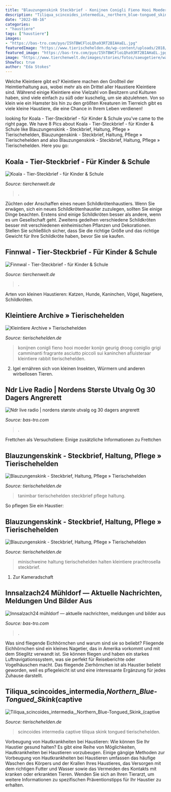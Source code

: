 ```yaml
---
title: "Blauzungenskink Steckbrief - Konijnen Conigli Fieno Hooi Moeder Konijn Geurig Droog Coniglio Grigi Camminanti Fragrante Asciutto Piccoli Sui Kaninchen Afluisteraar Kleintiere Rabbit Tierischehelden"
description: "Tiliqua_scincoides_intermedia,_northern_blue-tongued_skink_(captive"
date: "2022-08-16"
categories:
- "haustiere"
tags: ["haustiere"]
images:
- "https://bas-tro.com/pyo/I5hTBWCFloLQha93RT2BIAHaEL.jpg"
featuredImage: "https://www.tierischehelden.de/wp-content/uploads/2018/11/5-11-kaninchen-fuettern-e1541144629909-696x465.jpg"
featured_image: "https://bas-tro.com/pyo/I5hTBWCFloLQha93RT2BIAHaEL.jpg"
image: "https://www.tierchenwelt.de/images/stories/fotos/saeugetiere/wale/finnwal/finnwale_l.jpg"
ShowToc: true
author: "Eda Stokes"
---
```



Welche Kleintiere gibt es?
Kleintiere machen den Großteil der Heimtierhaltung aus, wobei mehr als ein Drittel aller Haustiere Kleintiere sind. Während einige Kleintiere eine Vielzahl von Besitzern und Kulturen haben, sind viele einfach zu süß oder kuschelig, um sie abzulehnen. Von so klein wie ein Hamster bis hin zu den größten Kreaturen im Tierreich gibt es viele kleine Haustiere, die eine Chance in Ihrem Leben verdienen!

	

		
looking for Koala - Tier-Steckbrief - für Kinder &amp; Schule you've came to the right page. We have 8 Pics about Koala - Tier-Steckbrief - für Kinder &amp; Schule like Blauzungenskink - Steckbrief, Haltung, Pflege » Tierischehelden, Blauzungenskink - Steckbrief, Haltung, Pflege » Tierischehelden and also Blauzungenskink - Steckbrief, Haltung, Pflege » Tierischehelden. Here you go:
		
    
## Koala - Tier-Steckbrief - Für Kinder &amp; Schule

<img loading=lazy src="https://www.tierchenwelt.de/images/stories/fotos/saeugetiere/beuteltiere/koala/koala_schlafender_l.jpg" onerror="this.onerror=null;this.src='https://tse3.mm.bing.net/th?id=OIP.VNStMpsIgw2aeLpMDk3E1wHaE8&amp;pid=15.1';" alt="Koala - Tier-Steckbrief - für Kinder &amp; Schule">

_Source: tierchenwelt.de_

>. 

	

Züchten oder Anschaffen eines neuen Schildkrötenhaustiers.
Wenn Sie erwägen, sich ein neues Schildkrötenhaustier zuzulegen, sollten Sie einige Dinge beachten. Erstens sind einige Schildkröten besser als andere, wenn es um Gesellschaft geht. Zweitens gedeihen verschiedene Schildkröten besser mit verschiedenen einheimischen Pflanzen und Dekorationen. Stellen Sie schließlich sicher, dass Sie die richtige Größe und das richtige Gewicht für Ihre Schildkröte haben, bevor Sie sie kaufen.

    
## Finnwal - Tier-Steckbrief - Für Kinder &amp; Schule

<img loading=lazy src="https://www.tierchenwelt.de/images/stories/fotos/saeugetiere/wale/finnwal/finnwale_l.jpg" onerror="this.onerror=null;this.src='https://tse4.mm.bing.net/th?id=OIP.qglxmx3cPAyg5o6IM6brZgHaE8&amp;pid=15.1';" alt="Finnwal - Tier-Steckbrief - für Kinder &amp; Schule">

_Source: tierchenwelt.de_

>. 

	

Arten von kleinen Haustieren: Katzen, Hunde, Kaninchen, Vögel, Nagetiere, Schildkröten.

    
## Kleintiere Archive » Tierischehelden

<img loading=lazy src="https://www.tierischehelden.de/wp-content/uploads/2018/11/5-11-kaninchen-fuettern-e1541144629909-696x465.jpg" onerror="this.onerror=null;this.src='https://tse3.mm.bing.net/th?id=OIP.EPUvYlbHC5JxIxuAxQS2ngHaE8&amp;pid=15.1';" alt="Kleintiere Archive » Tierischehelden">

_Source: tierischehelden.de_

>konijnen conigli fieno hooi moeder konijn geurig droog coniglio grigi camminanti fragrante asciutto piccoli sui kaninchen afluisteraar kleintiere rabbit tierischehelden. 

	

2. Igel ernähren sich von kleinen Insekten, Würmern und anderen wirbellosen Tieren.

    
## Ndr Live Radio | Nordens Største Utvalg Og 30 Dagers Angrerett

<img loading=lazy src="https://bas-tro.com/pyo/I5hTBWCFloLQha93RT2BIAHaEL.jpg" onerror="this.onerror=null;this.src='https://tse2.mm.bing.net/th?id=OIP.gQrWP-Vpw2WpPtt9Fq3hsQAAAA&amp;pid=15.1';" alt="Ndr live radio | nordens største utvalg og 30 dagers angrerett">

_Source: bas-tro.com_

>. 

	

Frettchen als Versuchstiere: Einige zusätzliche Informationen zu Frettchen

    
## Blauzungenskink - Steckbrief, Haltung, Pflege » Tierischehelden

<img loading=lazy src="https://www.tierischehelden.de/wp-content/uploads/Tanimbar-Blauzungenskink-1068x712.jpg" onerror="this.onerror=null;this.src='https://tse1.mm.bing.net/th?id=OIP.KPZYvOd13eFFe86tK2s5WgHaE8&amp;pid=15.1';" alt="Blauzungenskink - Steckbrief, Haltung, Pflege » Tierischehelden">

_Source: tierischehelden.de_

>tanimbar tierischehelden steckbrief pflege haltung. 

	

So pflegen Sie ein Haustier:

    
## Blauzungenskink - Steckbrief, Haltung, Pflege » Tierischehelden

<img loading=lazy src="https://www.tierischehelden.de/wp-content/uploads/2018/08/81-minischweine-haltung-1068x734.jpg" onerror="this.onerror=null;this.src='https://tse4.mm.bing.net/th?id=OIP.SXQQU3bnr0F9-xylqYu17gHaFF&amp;pid=15.1';" alt="Blauzungenskink - Steckbrief, Haltung, Pflege » Tierischehelden">

_Source: tierischehelden.de_

>minischweine haltung tierischehelden halten kleintiere prachtrosella steckbrief. 

	

1. Zur Kameradschaft

    
## Innsalzach24 Mühldorf — Aktuelle Nachrichten, Meldungen Und Bilder Aus

<img loading=lazy src="https://bas-tro.com/pyo/SYqyaunMt-UHLvSbJ3dq-gHaEK.jpg" onerror="this.onerror=null;this.src='https://tse1.mm.bing.net/th?id=OIP.Ok4tPHYersDzXHAHNZdteAAAAA&amp;pid=15.1';" alt="Innsalzach24 mühldorf — aktuelle nachrichten, meldungen und bilder aus">

_Source: bas-tro.com_

>. 

	

Was sind fliegende Eichhörnchen und warum sind sie so beliebt?
Fliegende Eichhörnchen sind ein kleines Nagetier, das in Amerika vorkommt und mit dem Stieglitz verwandt ist. Sie können fliegen und haben ein starkes Luftnavigationssystem, was sie perfekt für Reiseberichte oder Vogelhäuschen macht. Das fliegende Zierhörnchen ist als Haustier beliebt geworden, weil es pflegeleicht ist und eine interessante Ergänzung für jedes Zuhause darstellt.

    
## Tiliqua_scincoides_intermedia,_Northern_Blue-Tongued_Skink_(captive

<img loading=lazy src="https://www.tierischehelden.de/wp-content/uploads/Tiliqua_scincoides_intermedia_Northern_Blue-Tongued_Skink_captive_bred_specimen-748x420.jpg" onerror="this.onerror=null;this.src='https://tse1.mm.bing.net/th?id=OIP.UP445pemUJv8zFSo0KMtkwHaEK&amp;pid=15.1';" alt="Tiliqua_scincoides_intermedia,_Northern_Blue-Tongued_Skink_(captive">

_Source: tierischehelden.de_

>scincoides intermedia captive tiliqua skink tongued tierischehelden. 

	

Vorbeugung von Hautkrankheiten bei Haustieren: Wie können Sie Ihr Haustier gesund halten?
Es gibt eine Reihe von Möglichkeiten, Hautkrankheiten bei Haustieren vorzubeugen. Einige gängige Methoden zur Vorbeugung von Hautkrankheiten bei Haustieren umfassen das häufige Waschen des Körpers und der Krallen Ihres Haustieres, das Versorgen mit dem richtigen Futter und Wasser sowie das Vermeiden des Kontakts mit kranken oder erkrankten Tieren. Wenden Sie sich an Ihren Tierarzt, um weitere Informationen zu spezifischen Präventionstipps für Ihr Haustier zu erhalten.

